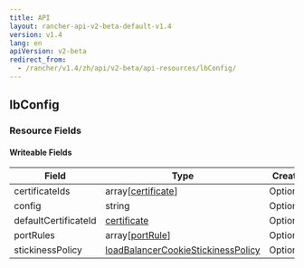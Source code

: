 ```yaml
---
title: API
layout: rancher-api-v2-beta-default-v1.4
version: v1.4
lang: en
apiVersion: v2-beta
redirect_from:
  - /rancher/v1.4/zh/api/v2-beta/api-resources/lbConfig/
---
```


## lbConfig



### Resource Fields

#### Writeable Fields

Field | Type | Create | Update | Default | Notes
---|---|---|---|---|---
certificateIds | array[[certificate]({{site.baseurl}}/rancher/{{page.version}}/{{page.lang}}/api/{{page.apiVersion}}/api-resources/certificate/)] | Optional | - | - | 
config | string | Optional | - | - | 
defaultCertificateId | [certificate]({{site.baseurl}}/rancher/{{page.version}}/{{page.lang}}/api/{{page.apiVersion}}/api-resources/certificate/) | Optional | - | - | 
portRules | array[[portRule]({{site.baseurl}}/rancher/{{page.version}}/{{page.lang}}/api/{{page.apiVersion}}/api-resources/portRule/)] | Optional | - | - | 
stickinessPolicy | [loadBalancerCookieStickinessPolicy]({{site.baseurl}}/rancher/{{page.version}}/{{page.lang}}/api/{{page.apiVersion}}/api-resources/loadBalancerCookieStickinessPolicy/) | Optional | - | - | 



<br>
